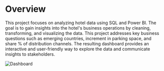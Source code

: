 # Overview
This project focuses on analyzing hotel data using SQL and Power BI. The goal is to gain insights into the hotel's business operations by cleaning, transforming, and visualizing the data. This project addresses key business questions such as emerging countries, increment in parking space, and share % of distribution channels. The resulting dashboard provides an interactive and user-friendly way to explore the data and communicate insights to stakeholders.

![Dashboard](https://github.com/SHIVAM-MANDHAN/Data-Analysis-of-Hospitality-Company/blob/main/dashboard.png)

